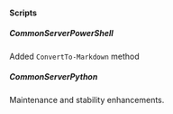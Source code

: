
#### Scripts
##### CommonServerPowerShell
Added `ConvertTo-Markdown` method
##### CommonServerPython
Maintenance and stability enhancements.

